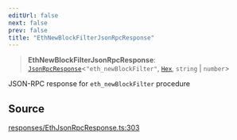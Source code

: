 ```yaml
---
editUrl: false
next: false
prev: false
title: "EthNewBlockFilterJsonRpcResponse"
---
```


> **EthNewBlockFilterJsonRpcResponse**: [`JsonRpcResponse`](/reference/tevm/jsonrpc/type-aliases/jsonrpcresponse/)\<`"eth_newBlockFilter"`, [`Hex`](/reference/tevm/utils/type-aliases/hex/), `string` \| `number`\>

JSON-RPC response for `eth_newBlockFilter` procedure

## Source

[responses/EthJsonRpcResponse.ts:303](https://github.com/evmts/tevm-monorepo/blob/main/packages/procedures-types/src/responses/EthJsonRpcResponse.ts#L303)
